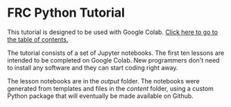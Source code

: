# FRC Python Tutorial
This tutorial is designed to be used with Google Colab.
[Click here to go to the table of contents.](https://colab.research.google.com/github/irs1318dev/python2023/blob/main/output/toc.ipynb)

The tutorial consists of a set of Jupyter notebooks. The first ten lessons are intended to be completed on Google Colab. New programmers don't need to install any software and they can start coding right away.

The lesson notebooks are in the *output* folder. The notebooks were generated from templates and files in the *content* folder, using a custom Python package that will eventually be made available on Github.